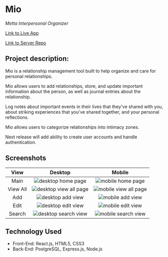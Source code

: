 # Mio 
_Metta Interpersonal Organizer_  

[Link to Live App](https://mio-client.vercel.app/)

[Link to Server Repo](https://github.com/ZenMnky/mio-server)
  
## Project description:

Mio is a relationship management tool built to help organize and care for personal relationships.

Mio allows users to add relationships, store, and update important information about the person, as well as journal entries about the relationship. 

Log notes about important events in their lives that they've shared with you, about striking experiences that you've shared together, and your personal reflections. 
  
Mio allows users to categorize relationships into intimacy zones. 
  
Next release will add ability to create user accounts and handle authentication.

## Screenshots
| View |Desktop | Mobile |
|:----:|:------:|:------:|
| Main | ![desktop home page](https://i.ibb.co/ZWjq4HL/mio-home-desktop.jpg)| ![mobile home page](https://i.ibb.co/zRHjpy7/mio-home-mobile.jpg) |
| View All | ![desktop view all page](https://i.ibb.co/QKSbDFQ/mio-view-all-desktop.jpg)| ![mobile view all page](https://i.ibb.co/JHMR5LJ/mio-view-all-mobile.jpg) |
| Add | ![desktop add view](https://i.ibb.co/rZ3ggws/mio-add-view-desktop.jpg) | ![mobile add view](https://i.ibb.co/tc3FRxD/mio-add-view-mobile.jpg) |
| Edit | ![desktop edit view](https://i.ibb.co/cCThpmt/mio-edit-profile-desktop.jpg)| ![mobile edit view](https://i.ibb.co/x3FJ3Yh/mio-edit-profile-mobile.jpg) |
| Search | ![desktop search view](https://i.ibb.co/3Yy77ch/mio-search-desktop.jpg) | ![mobile search view](https://i.ibb.co/fqVhdT9/mio-search-mobile.jpg) |



## Technology Used
- Front-End: React.js, HTML5, CSS3
- Back-End:  PostgreSQL, Express.js, Node.js
